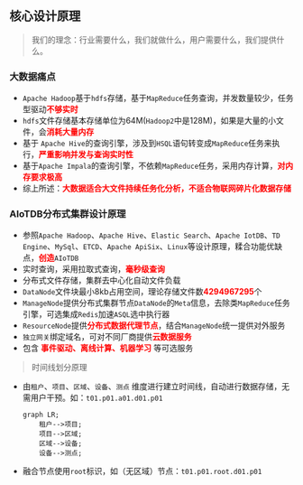 ## 核心设计原理

> 我们的理念：行业需要什么，我们就做什么，用户需要什么，我们提供什么。

### 大数据痛点

- `Apache Hadoop`基于`hdfs`存储，基于`MapReduce`任务查询，并发数量较少，任务型驱动<b style="color:red">不够实时</b>
- `hdfs`文件存储基本存储单位为64M(`Hadoop2`中是128M)，如果是大量的小文件，会<b style="color:red">消耗大量内存</b>
- 基于 `Apache Hive`的查询引擎，涉及到`HSQL`语句转变成`MapReduce`任务来执行，<b style="color:red">严重影响并发与查询实时性</b>
- 基于`Apache Impala`的查询引擎，不依赖`MapReduce`任务，采用内存计算，<b style="color:red">对内存要求极高</b>
- 综上所述：<b style="color:red">大数据适合大文件持续任务化分析，不适合物联网碎片化数据存储</b>



### AIoTDB分布式集群设计原理

- 参照`Apache Hadoop`、`Apache Hive`、`Elastic Search`、`Apache IotDB`、`TD Engine`、`MySql`、`ETCD`、`Apache ApiSix`、`Linux`等设计原理，糅合功能优缺点，<b style="color:red">创造</b>`AIoTDB`
- 实时查询，采用拉取式查询，<b style="color:red">毫秒级查询</b>
- 分布式文件存储，集群去中心化自动文件负载
- `DataNode`文件块最小8kb占用空间，理论存储文件数<b style="color:red">4294967295</b>个
- `ManageNode`提供分布式集群节点`DataNode`的`Meta`信息，去除类`MapReduce`任务引擎，可选集成`Redis`加速`ASQL`选中执行器
- `ResourceNode`提供<b style="color:red">分布式数据代理节点</b>，结合`ManageNode`统一提供对外服务
- `独立网关`绑定域名，可对不同厂商提供<b style="color:red">云数据服务</b>
- 包含 <b style="color:red">事件驱动、离线计算、机器学习</b> 等可选服务



> 时间线划分原理

- 由`租户`、`项目`、`区域`、`设备`、`测点` 维度进行建立时间线，自动进行数据存储，无需用户干预。如：`t01.p01.a01.d01.p01`

  ```mermaid
  graph LR;
      租户-->项目;
      项目-->区域;
      区域-->设备;
      设备-->测点;
  ```

- 融合节点使用`root`标识，如（无区域）节点：`t01.p01.root.d01.p01`